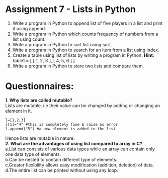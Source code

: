 # Assignment 7 - Lists in Python
1. Write a program in Python to append list of five players in a list and print it using append.
2. Write a program in Python which counts frequency of numbers from a list using count.
3. Write a program in Python to sort list using sort.
4. Write a program in Python to search for an item from a list using index.
5. Create a table using list of lists by writing a program in Python. **Hint:** table1 = [ [ 1, 2, 3 ], [ 4, 5, 6 ] ]
6. Write a program in Python to store two lists and compare them.
# Questionnaires:
**1. Why lists are called mutable?**\
Lists are mutable. i.e their value can be changed by adding or changing an element in it.
```
l=[1,2,3]
l[1]="4" #this is completely fine & raise no error
l.append("5") #a new element is added to the list
```
Hence lists are mutable in nature.\
**2. What are the advantages of using list compared to array in C?**\
  a.List can consists of various data types while an array can contain only one data type of elements.\
  b.Can be nested to contain different type of elements.\
  c.Greater flexibility allows easy modification (addition, deletion) of data.\
  d.The entire list can be printed without using any loop.

